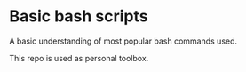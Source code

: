 # Basic bash scripts
A basic understanding of most popular bash commands used. 

This repo is used as personal toolbox.